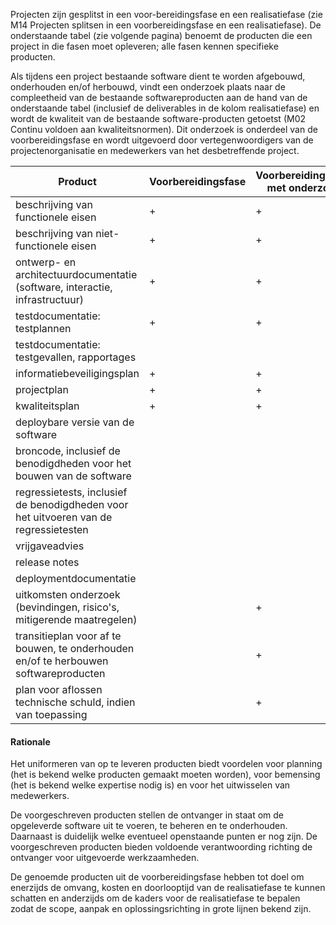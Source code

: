 Projecten zijn gesplitst in een voor-bereidingsfase en een realisatiefase (zie M14 Projecten splitsen in een voorbereidingsfase en een realisatiefase). De onderstaande tabel (zie volgende pagina) benoemt de producten die een project in die fasen moet opleveren; alle fasen kennen specifieke producten.

Als tijdens een project bestaande software dient te worden afgebouwd, onderhouden en/of herbouwd, vindt een onderzoek plaats naar de compleetheid van de bestaande softwareproducten aan de hand van de onderstaande tabel (inclusief de deliverables in de kolom realisatiefase) en wordt de kwaliteit van de bestaande software-producten getoetst (M02 Continu voldoen aan kwaliteitsnormen). Dit onderzoek is onderdeel van de voorbereidingsfase en wordt uitgevoerd door vertegenwoordigers van de projectenorganisatie en medewerkers van het desbetreffende project.

| Product | Voorbereidingsfase  | Voorbereidingsfase met onderzoek  | Realisatiefase | 
|----------------------------------------------------------------------------------------|---|---|---| 
| beschrijving van functionele eisen                                                     | + | + | + | 
| beschrijving van niet-functionele eisen                                                | + | + | + | 
| ontwerp- en architectuurdocumentatie (software, interactie, infrastructuur)            | + | + | + | 
| testdocumentatie: testplannen                                                          | + | + | + | 
| testdocumentatie: testgevallen, rapportages                                            |   |   | + | 
| informatiebeveiligingsplan                                                             | + | + | + | 
| projectplan                                                                            | + | + |   | 
| kwaliteitsplan                                                                         | + | + |   | 
| deploybare versie van de software                                                      |   |   | + | 
| broncode, inclusief de benodigdheden voor het bouwen van de software                   |   |   | + | 
| regressietests, inclusief de benodigdheden voor het uitvoeren van de regressietesten   |   |   | + | 
| vrijgaveadvies                                                                         |   |   | + | 
| release notes                                                                          |   |   | + | 
| deploymentdocumentatie                                                                 |   |   | + | 
| uitkomsten onderzoek (bevindingen, risico's, mitigerende maatregelen)                  |   | + |   |
| transitieplan voor af te bouwen, te onderhouden en/of te herbouwen softwareproducten   |   | + |   | 
| plan voor aflossen technische schuld, indien van toepassing                            |   | + |   ||


#### Rationale

Het uniformeren van op te leveren producten biedt voordelen voor planning (het is bekend welke producten gemaakt moeten worden), voor bemensing (het is bekend welke expertise nodig is) en voor het uitwisselen van medewerkers.

De voorgeschreven producten stellen de ontvanger in staat om de opgeleverde software uit te voeren, te beheren en te onderhouden. Daarnaast is duidelijk welke eventueel openstaande punten er nog zijn. De voorgeschreven producten bieden voldoende verantwoording richting de ontvanger voor uitgevoerde werkzaamheden.

De genoemde producten uit de voorbereidingsfase hebben tot doel om enerzijds de omvang, kosten en doorlooptijd van de realisatiefase te kunnen schatten en anderzijds om de kaders voor de realisatiefase te bepalen zodat de scope, aanpak en oplossingsrichting in grote lijnen bekend zijn.